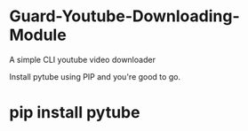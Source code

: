 # Guard-Youtube-Downloading-Module
 A simple CLI youtube video downloader

Install pytube using PIP and you're good to go.
# pip install pytube